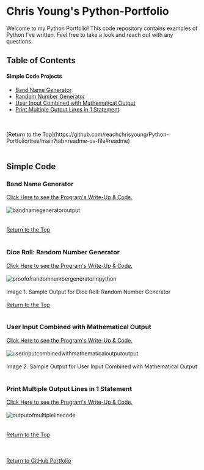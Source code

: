 # Chris Young's Python-Portfolio

Welcome to my Python Portfolio!  This code repository contains examples of Python I've written. Feel free to take a look and reach out with any questions.

## Table of Contents


#### Simple Code Projects
+ [Band Name Generator](https://github.com/reachchrisyoung/Python-Portfolio/tree/main?tab=readme-ov-file#band-name-generator)
+ [Random Number Generator](https://github.com/reachchrisyoung/Python-Portfolio/blob/main/README.md#dice-roll-random-number-generator)
+ [User Input Combined with Mathematical Output](https://github.com/reachchrisyoung/Python-Portfolio/blob/main/README.md#user-input-combined-with-mathematical-output)
+ [Print Multiple Output Lines in 1 Statement](https://github.com/reachchrisyoung/Python-Portfolio/blob/main/README.md#print-multiple-output-lines-in-1-statement)

<br />
<br />
[Return to the Top](https://github.com/reachchrisyoung/Python-Portfolio/tree/main?tab=readme-ov-file#readme)
<br />
<br />

## Simple Code

### Band Name Generator
[Click Here to see the Program's Write-Up & Code.](https://github.com/reachchrisyoung/Python-Portfolio/blob/89c0e95d03308c0dca620e386a25329a073bca39/Band-Name-Generator)<br />
<br />
![bandnamegeneratoroutput](https://github.com/user-attachments/assets/d7f0b730-2559-4e41-b45b-a59c1d163376)<br />
<br />
<br />
[Return to the Top](https://github.com/reachchrisyoung/Python-Portfolio/tree/main?tab=readme-ov-file#readme)
<br />
<br />
### Dice Roll: Random Number Generator
[Click Here to see the Program's Write-Up & Code.](https://github.com/reachchrisyoung/Python-Portfolio/blob/a90acd608544882d84def77406f030ddc909bebb/Random%20Number%20Generator%3A%20Dice%20Roll)<br />
<br />
![proofofrandomnumbergeneratorinpython](https://github.com/user-attachments/assets/349e98fd-0b1e-484a-9a0d-5a3089d6b48e) <br />
<br />
Image 1. Sample Output for Dice Roll: Random Number Generator
<br />
<br />
[Return to the Top](https://github.com/reachchrisyoung/Python-Portfolio/tree/main?tab=readme-ov-file#readme)
<br />
<br />
### User Input Combined with Mathematical Output
[Click Here to see the Program's Write-Up & Code.](https://github.com/reachchrisyoung/Python-Portfolio/blob/68bc03d45a147332224d32c14c2a713032202ebe/User-Input-Math-Output)<br />
<br />
![userinputcombinedwithmathematicaloutputoutput](https://github.com/user-attachments/assets/63af8d80-6a52-454c-b3b2-b6c0da2a052f)<br />
<br />
Image 2. Sample Output for User Input Combined with Mathematical Output<br />
<br />
### Print Multiple Output Lines in 1 Statement
[Click Here to see the Program's Write-Up & Code.](https://github.com/reachchrisyoung/Python-Portfolio/blob/87169c0e4c4ad4e4a84907862451cd72ff303d86/Print-Multiple-Output-Lines)<br />
<br />
![outputofmultiplelinecode](https://github.com/user-attachments/assets/45959e6b-2600-4ff3-ae12-97c75aff2870)<br />
<br />
<br />
[Return to the Top](https://github.com/reachchrisyoung/Python-Portfolio/tree/main?tab=readme-ov-file#readme)
<br />
<br />
<br />
<br />
[Return to GitHub Portfolio](https://github.com/reachchrisyoung)

